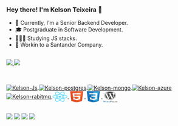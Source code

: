 ### Hey there! I'm Kelson Teixeira 👋

- 🔭 Currently, I'm a Senior Backend Developer.
- 🎓 Postgraduate in Software Development.
- 🧑🏻‍💻 Studying JS stacks.
- :office: Workin to a Santander Company.

##
<div>
  <a href="https://github.com/kelsonteixeira">
  <img height="180em" src="https://github-readme-stats.vercel.app/api?username=kelsonteixeira&show_icons=true&theme=tokyonight&include_all_commits=true&count_private=true"/>
  <img height="180em" src="https://github-readme-stats.vercel.app/api/top-langs/?username=kelsonteixeira&layout=compact&langs_count=7&theme=tokyonight"/>
</div>
  
  ##

 <div style="display: inline_block"><br>
  <img align="center" alt="Kelson-Js" height="30" width="40" src="https://cdn.jsdelivr.net/gh/devicons/devicon@latest/icons/nodejs/nodejs-plain-wordmark.svg">
   <img align="center" alt="Kelson-postgres" height="30" width="40" src="https://cdn.jsdelivr.net/gh/devicons/devicon@latest/icons/postgresql/postgresql-original-wordmark.svg">
   <img align="center" alt="Kelson-mongo" height="30" width="40" src="https://cdn.jsdelivr.net/gh/devicons/devicon@latest/icons/mongodb/mongodb-original.svg">
   <img align="center" alt="Kelson-azure" height="30" width="40" src="https://cdn.jsdelivr.net/gh/devicons/devicon@latest/icons/azure/azure-original.svg">
   <img align="center" alt="Kelson-rabitmq" height="30" width="40" src="https://cdn.jsdelivr.net/gh/devicons/devicon@latest/icons/rabbitmq/rabbitmq-original.svg">
  <img align="center" alt="Kelson-React" height="30" width="40" src="https://raw.githubusercontent.com/devicons/devicon/master/icons/react/react-original.svg">
  <img align="center" alt="Kelson-HTML" height="30" width="40" src="https://raw.githubusercontent.com/devicons/devicon/master/icons/html5/html5-original.svg">
  <img align="center" alt="Kelson-CSS" height="30" width="40" src="https://raw.githubusercontent.com/devicons/devicon/master/icons/css3/css3-original.svg">
   <img align="center" alt="Kelson-wordpress" height="30" width="40" src="https://raw.githubusercontent.com/devicons/devicon/master/icons/wordpress/wordpress-original.svg">
   
</div>
  
  ##
  
<div> 
  <a href="https://www.youtube.com/channel/UCx7nYX19bVkfGaPh9RcdPYA" target="_blank"><img src="https://img.shields.io/badge/YouTube-FF0000?style=for-the-badge&logo=youtube&logoColor=white" target="_blank"></a>
  <a href="https://instagram.com/kelsontx" target="_blank"><img src="https://img.shields.io/badge/-Instagram-%23E4405F?style=for-the-badge&logo=instagram&logoColor=white" target="_blank"></a>
  <a href = "mailto:txkelson@gmail.com"><img src="https://img.shields.io/badge/-Gmail-%23333?style=for-the-badge&logo=gmail&logoColor=white" target="_blank"></a>
  <a href="https://www.linkedin.com/in/kelsontx/" target="_blank"><img src="https://img.shields.io/badge/-LinkedIn-%230077B5?style=for-the-badge&logo=linkedin&logoColor=white" target="_blank"></a>
 
</div>
  
  ##
  
